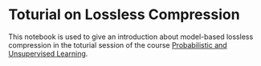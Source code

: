 # Toturial on Lossless Compression
This notebook is used to give an introduction about model-based lossless compression in the toturial session of the course [Probabilistic and Unsupervised Learning](https://www.ucl.ac.uk/module-catalogue/modules/probabilistic-and-unsupervised-learning-COMP0086).
